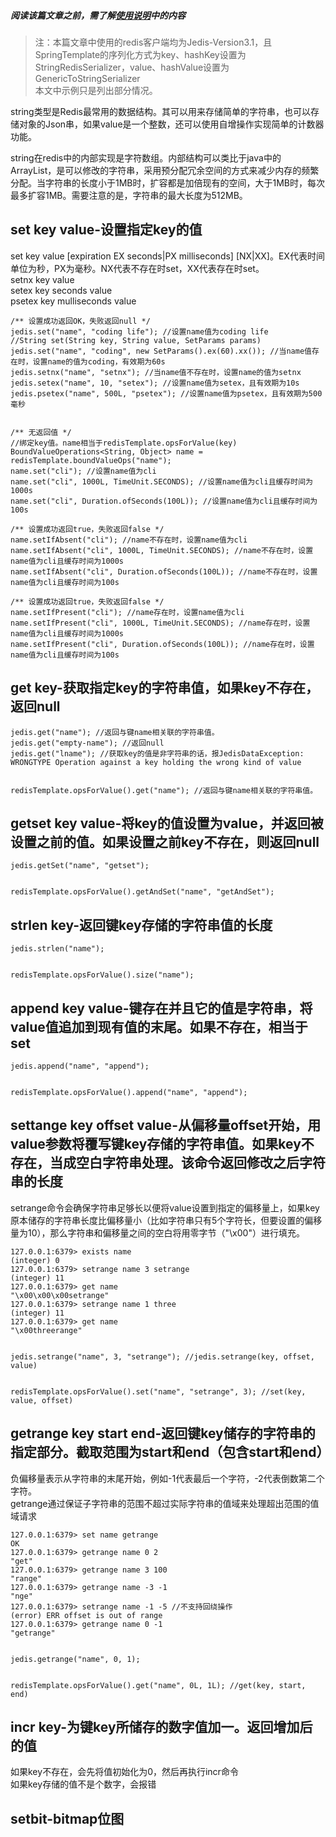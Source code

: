##### 阅读该篇文章之前，需了解[使用说明](使用说明.md)中的内容
> 注：本篇文章中使用的redis客户端均为Jedis-Version3.1，且SpringTemplate的序列化方式为key、hashKey设置为StringRedisSerializer，value、hashValue设置为GenericToStringSerializer  
> 本文中示例只是列出部分情况。

string类型是Redis最常用的数据结构。其可以用来存储简单的字符串，也可以存储对象的Json串，如果value是一个整数，还可以使用自增操作实现简单的计数器功能。

string在redis中的内部实现是字符数组。内部结构可以类比于java中的ArrayList，是可以修改的字符串，采用预分配冗余空间的方式来减少内存的频繁分配。当字符串的长度小于1MB时，扩容都是加倍现有的空间，大于1MB时，每次最多扩容1MB。需要注意的是，字符串的最大长度为512MB。

## set key value-设置指定key的值
set key value [expiration EX seconds|PX milliseconds] [NX|XX]。EX代表时间单位为秒，PX为毫秒。NX代表不存在时set，XX代表存在时set。    
setnx key value   
setex key seconds value  
psetex key mulliseconds value	

	/** 设置成功返回OK，失败返回null */
    jedis.set("name", "coding life"); //设置name值为coding life
    //String set(String key, String value, SetParams params)
    jedis.set("name", "coding", new SetParams().ex(60).xx()); //当name值存在时，设置name的值为coding，有效期为60s
	jedis.setnx("name", "setnx"); //当name值不存在时，设置name的值为setnx
    jedis.setex("name", 10, "setex"); //设置name值为setex，且有效期为10s
    jedis.psetex("name", 500L, "psetex"); //设置name值为psetex，且有效期为500毫秒


	/** 无返回值 */
	//绑定key值。name相当于redisTemplate.opsForValue(key)
    BoundValueOperations<String, Object> name = redisTemplate.boundValueOps("name");
    name.set("cli"); //设置name值为cli
    name.set("cli", 1000L, TimeUnit.SECONDS); //设置name值为cli且缓存时间为1000s
    name.set("cli", Duration.ofSeconds(100L)); //设置name值为cli且缓存时间为100s

	/** 设置成功返回true，失败返回false */
    name.setIfAbsent("cli"); //name不存在时，设置name值为cli
    name.setIfAbsent("cli", 1000L, TimeUnit.SECONDS); //name不存在时，设置name值为cli且缓存时间为1000s
    name.setIfAbsent("cli", Duration.ofSeconds(100L)); //name不存在时，设置name值为cli且缓存时间为100s

	/** 设置成功返回true，失败返回false */
    name.setIfPresent("cli"); //name存在时，设置name值为cli
    name.setIfPresent("cli", 1000L, TimeUnit.SECONDS); //name存在时，设置name值为cli且缓存时间为1000s
    name.setIfPresent("cli", Duration.ofSeconds(100L)); //name存在时，设置name值为cli且缓存时间为100s	

## get key-获取指定key的字符串值，如果key不存在，返回null
	
	jedis.get("name"); //返回与键name相关联的字符串值。
    jedis.get("empty-name"); //返回null
	jedis.get("lname"); //获取key的值是非字符串的话，报JedisDataException: WRONGTYPE Operation against a key holding the wrong kind of value
	

	redisTemplate.opsForValue().get("name"); //返回与键name相关联的字符串值。
	
## getset key value-将key的值设置为value，并返回被设置之前的值。如果设置之前key不存在，则返回null
	
	jedis.getSet("name", "getset"); 
	

	redisTemplate.opsForValue().getAndSet("name", "getAndSet");

## strlen key-返回键key存储的字符串值的长度
	
	jedis.strlen("name"); 
	
	
	redisTemplate.opsForValue().size("name");

## append key value-键存在并且它的值是字符串，将value值追加到现有值的末尾。如果不存在，相当于set
		
	jedis.append("name", "append"); 

	
	redisTemplate.opsForValue().append("name", "append"); 

## settange key offset value-从偏移量offset开始，用value参数将覆写键key存储的字符串值。如果key不存在，当成空白字符串处理。该命令返回修改之后字符串的长度
setrange命令会确保字符串足够长以便将value设置到指定的偏移量上，如果key原本储存的字符串长度比偏移量小（比如字符串只有5个字符长，但要设置的偏移量为10），那么字符串和偏移量之间的空白将用零字节（"\x00"）进行填充。	

	127.0.0.1:6379> exists name
	(integer) 0
	127.0.0.1:6379> setrange name 3 setrange
	(integer) 11
	127.0.0.1:6379> get name
	"\x00\x00\x00setrange"
	127.0.0.1:6379> setrange name 1 three
	(integer) 11
	127.0.0.1:6379> get name
	"\x00threerange"
	

	jedis.setrange("name", 3, "setrange"); //jedis.setrange(key, offset, value)
	
	
	redisTemplate.opsForValue().set("name", "setrange", 3); //set(key, value, offset)

## getrange key start end-返回键key储存的字符串的指定部分。截取范围为start和end（包含start和end）
负偏移量表示从字符串的末尾开始，例如-1代表最后一个字符，-2代表倒数第二个字符。  
getrange通过保证子字符串的范围不超过实际字符串的值域来处理超出范围的值域请求
	
	127.0.0.1:6379> set name getrange
	OK
	127.0.0.1:6379> getrange name 0 2
	"get"
	127.0.0.1:6379> getrange name 3 100
	"range"
	127.0.0.1:6379> getrange name -3 -1
	"nge"
	127.0.0.1:6379> setrange name -1 -5 //不支持回绕操作
	(error) ERR offset is out of range
	127.0.0.1:6379> getrange name 0 -1
	"getrange"
	
	
	jedis.getrange("name", 0, 1);

	
	redisTemplate.opsForValue().get("name", 0L, 1L); //get(key, start, end)

## 	incr key-为键key所储存的数字值加一。返回增加后的值
如果key不存在，会先将值初始化为0，然后再执行incr命令  
如果key存储的值不是个数字，会报错  
	
	


## setbit-bitmap位图



